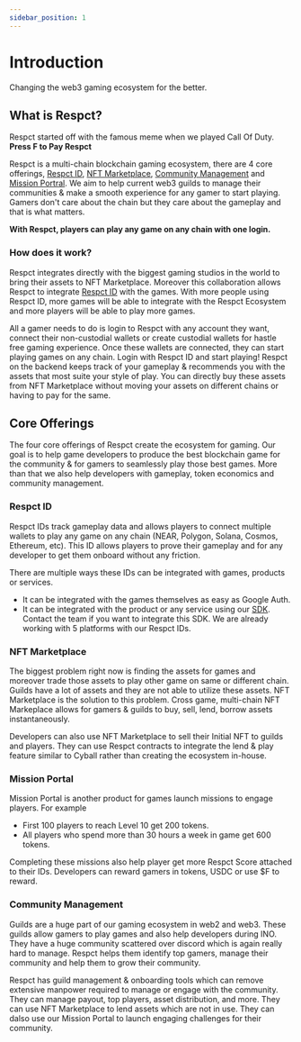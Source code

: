 ```yaml
---
sidebar_position: 1
---
```


# Introduction

Changing the web3 gaming ecosystem for the better.

## What is Respct?

Respct started off with the famous meme when we played Call Of Duty. **Press F to Pay Respct**

Respct is a multi-chain blockchain gaming ecosystem, there are 4 core offerings, [Respct ID](/profile), [NFT Marketplace](/game), [Community Management](/community) and [Mission Portral](/missions). We aim to help current web3 guilds to manage their communities & make a smooth experience for any gamer to start playing. Gamers don't care about the chain but they care about the gameplay and that is what matters. 

**With Respct, players can play any game on any chain with one login.**

### How does it work?

Respct integrates directly with the biggest gaming studios in the world to bring their assets to NFT Marketplace. Moreover this collaboration allows Respct to integrate [Respct ID](/profile) with the games. With more people using Respct ID, more games will be able to integrate with the Respct Ecosystem and more players will be able to play more games.

All a gamer needs to do is login to Respct with any account they want, connect their non-custodial wallets or create custodial wallets for hastle free gaming experience. Once these wallets are connected, they can start playing games on any chain. Login with Respct ID and start playing! Respct on the backend keeps track of your gameplay & recommends you with the assets that most suite your style of play. You can directly buy these assets from NFT Marketplace without moving your assets on different chains or having to pay for the same.

## Core Offerings

The four core offerings of Respct create the ecosystem for gaming. Our goal is to help game developers to produce the best blockchain game for the community & for gamers to seamlessly play those best games. More than that we also help developers with gameplay, token economics and community management.

### Respct ID

Respct IDs track gameplay data and allows players to connect multiple wallets to play any game on any chain (NEAR, Polygon, Solana, Cosmos, Ethereum, etc). This ID allows players to prove their gameplay and for any developer to get them onboard without any friction. 

There are multiple ways these IDs can be integrated with games, products or services. 
- It can be integrated with the games themselves as easy as Google Auth.
- It can be integrated with the product or any service using our [SDK](https://www.npmjs.com/package/respct-dash). Contact the team if you want to integrate this SDK. We are already working with 5 platforms with our Respct IDs.

### NFT Marketplace

The biggest problem right now is finding the assets for games and moreover trade those assets to play other game on same or different chain. Guilds have a lot of assets and they are not able to utilize these assets. NFT Marketplace is the solution to this problem. Cross game, multi-chain NFT Markeplace allows for gamers & guilds to buy, sell, lend, borrow assets instantaneously. 

Developers can also use NFT Marketplace to sell their Initial NFT to guilds and players. They can use Respct contracts to integrate the lend & play feature similar to Cyball rather than creating the ecosystem in-house. 

### Mission Portal

Mission Portal is another product for games launch missions to engage players. For example 
- First 100 players to reach Level 10 get 200 tokens.
- All players who spend more than 30 hours a week in game get 600 tokens.

Completing these missions also help player get more Respct Score attached to their IDs. Developers can reward gamers in tokens, USDC or use $F to reward. 

### Community Management

Guilds are a huge part of our gaming ecosystem in web2 and web3. These guilds allow gamers to play games and also help developers during INO. They have a huge community scattered over discord which is again really hard to manage. Respct helps them identify top gamers, manage their community and help them to grow their community. 

Respct has guild management & onboarding tools which can remove extensive manpower required to manage or engage with the community. They can manage payout, top players, asset distribution, and more. They can use NFT Marketplace to lend assets which are not in use. They can dalso use our Mission Portal to launch engaging challenges for their community.